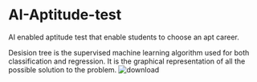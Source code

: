 
# AI-Aptitude-test
AI enabled aptitude test that enable students to choose an apt career.

Desision tree is the supervised machine learning algorithm used for both classification and regression. It is the graphical representation of all the possible solution to the problem.
![download](https://user-images.githubusercontent.com/68476475/122223313-afa0c300-ced0-11eb-9752-eee6136a4a91.png)

